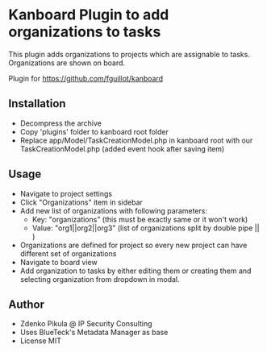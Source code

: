 Kanboard Plugin to add organizations to tasks
==========================

This plugin adds organizations to projects which are assignable to tasks. Organizations are shown on board.

Plugin for https://github.com/fguillot/kanboard


Installation
------------

- Decompress the archive
- Copy 'plugins' folder to kanboard root folder
- Replace app/Model/TaskCreationModel.php in kanboard root with our TaskCreationModel.php (added event hook after saving item)

Usage
-----

- Navigate to project settings
- Click "Organizations" item in sidebar
- Add new list of organizations with following parameters:
  - Key: "organizations" (this must be exactly same or it won't work)
  - Value: "org1||org2||org3" (list of organizations split by double pipe || )
- Organizations are defined for project so every new project can have different set of organizations
- Navigate to board view
- Add organization to tasks by either editing them or creating them and selecting organization from dropdown in modal.

Author
------

- Zdenko Pikula @ IP Security Consulting
- Uses BlueTeck's Metadata Manager as base
- License MIT
